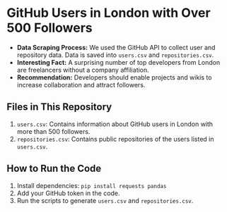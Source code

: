 # GitHub Users in London with Over 500 Followers

- **Data Scraping Process:** We used the GitHub API to collect user and repository data. Data is saved into `users.csv` and `repositories.csv`.
- **Interesting Fact:** A surprising number of top developers from London are freelancers without a company affiliation.
- **Recommendation:** Developers should enable projects and wikis to increase collaboration and attract followers.

## Files in This Repository
1. `users.csv`: Contains information about GitHub users in London with more than 500 followers.
2. `repositories.csv`: Contains public repositories of the users listed in `users.csv`.

## How to Run the Code
1. Install dependencies: `pip install requests pandas`
2. Add your GitHub token in the code.
3. Run the scripts to generate `users.csv` and `repositories.csv`.
